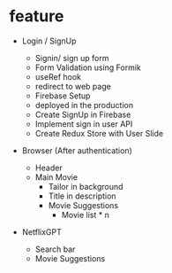 # feature

- Login / SignUp

  - Signin/ sign up form
  - Form Validation using Formik
  - useRef hook
  - redirect to web page
  - Firebase Setup
  - deployed in the production
  - Create SignUp in Firebase
  - Implement sign in user API
  - Create Redux Store with User Slide

- Browser (After authentication)

  - Header
  - Main Movie
    - Tailor in background
    - Title in description
    - Movie Suggestions
      - Movie list \* n

- NetflixGPT
  - Search bar
  - Movie Suggestions
